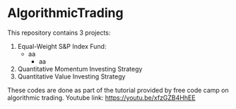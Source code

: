 # AlgorithmicTrading
This repository contains 3 projects: 
1. Equal-Weight S&P Index Fund:
   - aa
     - aa
3. Quantitative Momentum Investing Strategy
4. Quantitative Value Investing Strategy

These codes are done as part of the tutorial provided by free code camp on algorithmic trading.
Youtube link: https://youtu.be/xfzGZB4HhEE

